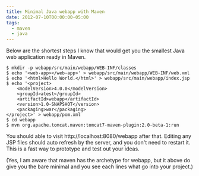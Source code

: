 ```yaml
---
title: Minimal Java webapp with Maven
date: 2012-07-10T00:00:00-05:00
tags:
  - maven
  - java
---
```

Below are the shortest steps I know that would get you the smallest Java web application ready in Maven.

```
$ mkdir -p webapp/src/main/webapp/WEB-INF/classes
$ echo '<web-app></web-app>' > webapp/src/main/webapp/WEB-INF/web.xml
$ echo '<html>Hello World.</html>' > webapp/src/main/webapp/index.jsp
$ echo '<project>
    <modelVersion>4.0.0</modelVersion>
    <groupId>atest</groupId>
    <artifactId>webapp</artifactId>
    <version>1.0-SNAPSHOT</version>
    <packaging>war</packaging>
</project>' > webapp/pom.xml
$ cd webapp
$ mvn org.apache.tomcat.maven:tomcat7-maven-plugin:2.0-beta-1:run
```

You should able to visit http://localhost:8080/webapp after that. Editing any JSP files should auto refresh by the server, and you don't need to restart it. This is a fast way to prototype and test out your ideas.

(Yes, I am aware that maven has the archetype for webapp, but it above do give you the bare minimal and you see each lines what go into your project.) 
